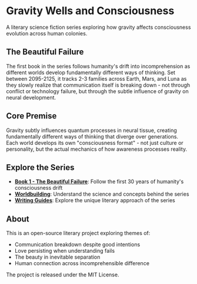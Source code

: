 # Gravity Wells and Consciousness

A literary science fiction series exploring how gravity affects consciousness evolution across human colonies.

## The Beautiful Failure

The first book in the series follows humanity's drift into incomprehension as different worlds develop fundamentally different ways of thinking. Set between 2095-2125, it tracks 2-3 families across Earth, Mars, and Luna as they slowly realize that communication itself is breaking down - not through conflict or technology failure, but through the subtle influence of gravity on neural development.

## Core Premise

Gravity subtly influences quantum processes in neural tissue, creating fundamentally different ways of thinking that diverge over generations. Each world develops its own "consciousness format" - not just culture or personality, but the actual mechanics of how awareness processes reality.

## Explore the Series

- **[Book 1 - The Beautiful Failure](book-1-the-beautiful-failure/README.md)**: Follow the first 30 years of humanity's consciousness drift
- **[Worldbuilding](worldbuilding/gravity-consciousness-revised-worldbuilding.md)**: Understand the science and concepts behind the series
- **[Writing Guides](style-guides/our-unique-style.md)**: Explore the unique literary approach of the series

## About

This is an open-source literary project exploring themes of:
- Communication breakdown despite good intentions
- Love persisting when understanding fails
- The beauty in inevitable separation
- Human connection across incomprehensible difference

The project is released under the MIT License.